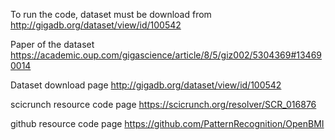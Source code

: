 To run the code, dataset must be download from http://gigadb.org/dataset/view/id/100542




Paper of the dataset
https://academic.oup.com/gigascience/article/8/5/giz002/5304369#134690014

Dataset download page
http://gigadb.org/dataset/view/id/100542

scicrunch resource code page
https://scicrunch.org/resolver/SCR_016876

github resource code page
https://github.com/PatternRecognition/OpenBMI
